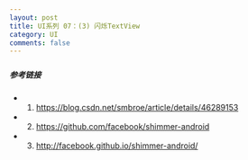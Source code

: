 ```yaml
---
layout: post
title: UI系列 07：(3) 闪烁TextView
category: UI
comments: false
---
```


#####  

 
 
##### 参考链接

* 01. <https://blog.csdn.net/smbroe/article/details/46289153>
* 02. <https://github.com/facebook/shimmer-android>
* 03. <http://facebook.github.io/shimmer-android/>


 
 
 
 
 
 
 
 
 
 
 
 
 
 
 
 
 
 
 
 
 
 
 
 
 
 
 
 